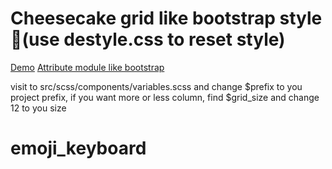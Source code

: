 # Сheesecake grid like bootstrap style 💪(use destyle.css to reset style)

[Demo](https://tltary.github.io/ch_grid/index.html)
[Attribute module like bootstrap](https://github.com/tltary/am_ch_grid/)

visit to src/scss/components/variables.scss and change $prefix to you project prefix, if you want more or less column, find $grid_size and change 12 to you size
# emoji_keyboard
